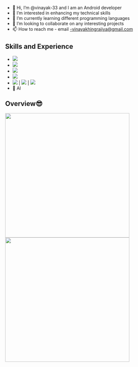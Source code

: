 - 👋 Hi, I’m @vinayak-33 and I am an Android developer
- 👀 I’m interested in enhancing my technical skills
- 🌱 I’m currently learning different programming languages
- 💞️ I’m looking to collaborate on any interesting projects
- 📫 How to reach me -
     email -vinayakhingrajiya@gmail.com


## Skills and Experience 
* <img src="https://img.shields.io/badge/React-20232A?style=for-the-badge&logo=react&logoColor=61DAFB" />
* <img src="https://img.shields.io/badge/Python-20232A?style=for-the-badge&logo=python&logoColor=366D9C" />
* <img src="https://img.shields.io/badge/Tensorflow-20232A?style=for-the-badge&logo=tensorflow&logoColor=E68A23" />
* <img src="https://img.shields.io/badge/Ml-20232A?style=for-the-badge&logo=ml&logoColor=61DAFB" />
* <img src="https://img.shields.io/badge/HTML5-E34F26?style=for-the-badge&logo=html5&logoColor=white" />  | <img src="https://img.shields.io/badge/CSS3-1572B6?style=for-the-badge&logo=css3&logoColor=white" />  | <img src="https://img.shields.io/badge/JavaScript-323330?style=for-the-badge&logo=javascript&logoColor=F7DF1E" />
* 🧠 AI





## Overview😎

<p>
  <a href="#"><img src="https://github-readme-stats.vercel.app/api?username=vinayak-33&count_private=true&show_icons=true&theme=dark" width="400"></a> 
  <a href="#"><img src="https://github-readme-streak-stats.herokuapp.com/?user=vinayak-33&count_private=true&show_icons=true&theme=dark" width="400"></a>
</p>

<!---
vinayak-33/vinayak-33 is a ✨ special ✨ repository because its `README.md` (this file) appears on your GitHub profile.
You can click the Preview link to take a look at your changes.
--->
